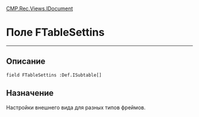 ﻿---
Link: CMP.Rec.Views.IDocument.@FTableSettins
---

<!---  Навигация
[Имя проекта](#) :
-->
[CMP.Rec.Views.IDocument](Default)

# Поле FTableSettins
---

## Описание

    field FTableSettins :Def.ISubtable[]

<!--
## Аргументы{#Args}

### Аргумент1

Описание аргумента 1
-->

## Назначение

Настройки внешнего вида для разных типов фреймов.

<!--
## Пример

    FTableSettins...
-->

